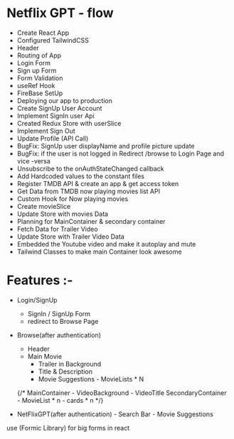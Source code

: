 # Netflix GPT - flow

- Create React App
- Configured TailwindCSS
- Header
- Routing of App
- Login Form
- Sign up Form
- Form Validation
- useRef Hook
- FireBase SetUp
- Deploying our app to production
- Create SignUp User Account
- Implement SignIn user Api
- Created Redux Store with userSlice
- Implement Sign Out
- Update Profile (API Call)
- BugFix: SignUp user displayName and profile picture update 
- BugFix: if the user is not logged in Redirect /browse to Login Page and vice -versa
- Unsubscribe to the onAuthStateChanged callback
- Add Hardcoded values to the constant files
- Register TMDB API & create  an app & get access token
- Get Data from TMDB now playing movies list API
- Custom Hook for Now playing movies
- Create movieSlice
- Update Store with movies Data
- Planning for MainContainer & secondary container
- Fetch Data for Trailer Video
- Update Store with Trailer Video Data
- Embedded the Youtube video and make it autoplay and mute
- Tailwind Classes to make main Container look awesome






# Features :-

- Login/SignUp
     - SignIn / SignUp Form
     - redirect to Browse Page

- Browse(after authentication)
     - Header
     - Main Movie
        - Trailer in Background
        - Title & Description
        - Movie Suggestions
              - MovieLists * N

     {/*
      MainContainer
                - VideoBackground
                - VideoTitle
      SecondaryContainer
                - MovieList * n
                    - cards * n
      */}         

- NetFlixGPT(after authentication)
        - Search Bar
        - Movie Suggestions














use (Formic Library) for big forms in react